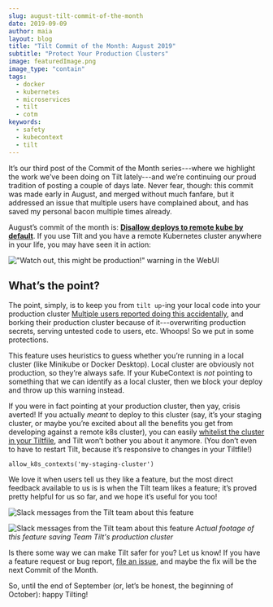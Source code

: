 ```yaml
---
slug: august-tilt-commit-of-the-month
date: 2019-09-09
author: maia
layout: blog
title: "Tilt Commit of the Month: August 2019"
subtitle: "Protect Your Production Clusters"
image: featuredImage.png
image_type: "contain"
tags:
  - docker
  - kubernetes
  - microservices
  - tilt
  - cotm
keywords:
  - safety
  - kubecontext
  - tilt
---
```


It’s our third post of the Commit of the Month series---where we highlight the work we’ve been doing on Tilt lately---and we’re continuing our proud tradition of posting a couple of days late. Never fear, though: this commit was made early in August, and merged without much fanfare, but it addressed an issue that multiple users have complained about, and has saved my personal bacon multiple times already.

August’s commit of the month is: [**Disallow deploys to remote kube by default**](https://github.com/windmilleng/tilt/commit/58bad17e22b6994aed9e688972815b41c86c87b7). If you use Tilt and you have a remote Kubernetes cluster anywhere in your life, you may have seen it in action:

!["Watch out, this might be production!" warning in the WebUI](/assets/images/august-tilt-commit-of-the-month/featuredImage.png)


## What’s the point?

The point, simply, is to keep you from `tilt up`-ing your local code into your production cluster [Multiple users reported doing this accidentally](https://github.com/windmilleng/tilt/issues/1096), and borking their production cluster because of it---overwriting production secrets, serving untested code to users, etc. Whoops! So we put in some protections.

This feature uses heuristics to guess whether you’re running in a local cluster (like Minikube or Docker Desktop). Local cluster are obviously not production, so they’re always safe. If your KubeContext is _not_ pointing to something that we can identify as a local cluster, then we block your deploy and throw up this warning instead.

If you were in fact pointing at your production cluster, then yay, crisis averted! If you actually _meant_ to deploy to this cluster (say, it’s your staging cluster, or maybe you’re excited about all the benefits you get from developing against a remote k8s cluster), you can easily [whitelist the cluster in your Tiltfile](https://docs.tilt.dev/api.html#api.allow_k8s_contexts), and Tilt won’t bother you about it anymore. (You don’t even to have to restart Tilt, because it’s responsive to changes in your Tiltfile!)

```
allow_k8s_contexts('my-staging-cluster')
```

We love it when users tell us they like a feature, but the most direct feedback available to us is is when the Tilt team likes a feature; it’s proved pretty helpful for us so far, and we hope it’s useful for you too!

![Slack messages from the Tilt team about this feature](/assets/images/august-tilt-commit-of-the-month/slack-praise-matt.png)

![Slack messages from the Tilt team about this feature](/assets/images/august-tilt-commit-of-the-month/slack-praise-maia.png)
*Actual footage of this feature saving Team Tilt's production cluster*

Is there some way we can make Tilt safer for you? Let us know! If you have a feature request or bug report, [file an issue](https://github.com/windmilleng/tilt/issues), and maybe the fix will be the next Commit of the Month.

So, until the end of September (or, let’s be honest, the beginning of October): happy Tilting!
